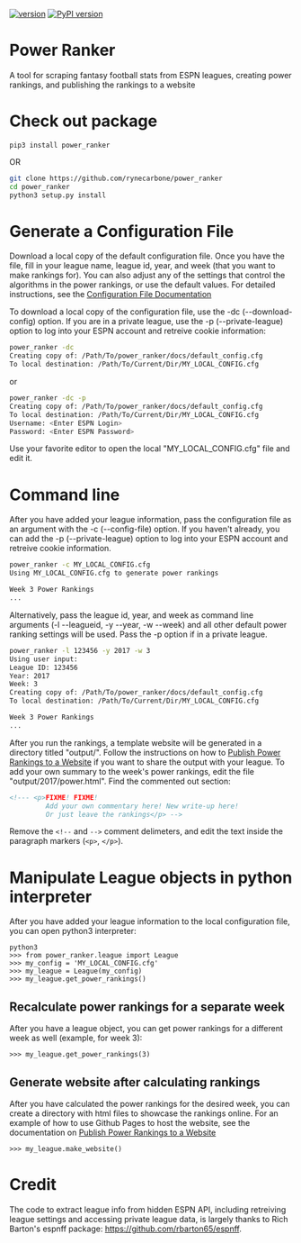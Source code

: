 [![version](https://img.shields.io/badge/version-1.0.0-blue.svg)](https://github.com/rynecarbone/power-ranker/blob/master/CHANGELOG.md) [![PyPI version](https://badge.fury.io/py/power-ranker.svg)](https://badge.fury.io/py/power-ranker)

# Power Ranker
A tool for scraping fantasy football stats from ESPN leagues, creating power rankings, and publishing the rankings to a website

# Check out package

```python3
pip3 install power_ranker
```

OR

```bash
git clone https://github.com/rynecarbone/power_ranker
cd power_ranker
python3 setup.py install
```

# Generate a Configuration File
Download a local copy of the default configuration file. Once you have the file, fill in your league name, league id, year, and week (that you want to make rankings for). You can also adjust any of the settings that control the algorithms in the power rankings, or use the default values. For detailed instructions, see the [Configuration File Documentation](https://github.com/rynecarbone/power_ranker/blob/master/power_ranker/docs/ConfigurationDocumentation.md)

To download a local copy of the configuration file, use the -dc (--download-config) option. If you are in a private league, use the -p (--private-league) option to log into your ESPN account and retreive cookie information:
```bash
power_ranker -dc 
Creating copy of: /Path/To/power_ranker/docs/default_config.cfg
To local destination: /Path/To/Current/Dir/MY_LOCAL_CONFIG.cfg
```
or 
```bash
power_ranker -dc -p
Creating copy of: /Path/To/power_ranker/docs/default_config.cfg
To local destination: /Path/To/Current/Dir/MY_LOCAL_CONFIG.cfg
Username: <Enter ESPN Login>
Password: <Enter ESPN Password>
```

Use your favorite editor to open the local "MY_LOCAL_CONFIG.cfg" file and edit it.

# Command line
After you have added your league information, pass the configuration file as an argument with the -c (--config-file) option. If you haven't already, you can add the -p (--private-league) option to log into your ESPN account and retreive cookie information.
```bash
power_ranker -c MY_LOCAL_CONFIG.cfg 
Using MY_LOCAL_CONFIG.cfg to generate power rankings

Week 3 Power Rankings
...
```
Alternatively, pass the league id, year, and week as command line arguments (-l --leagueid, -y --year, -w --week) and all other default power ranking settings will be used. Pass the -p option if in a private league.
```bash
power_ranker -l 123456 -y 2017 -w 3 
Using user input:
League ID: 123456
Year: 2017
Week: 3
Creating copy of: /Path/To/power_ranker/docs/default_config.cfg
To local destination: /Path/To/Current/Dir/MY_LOCAL_CONFIG.cfg

Week 3 Power Rankings 
...
```
After you run the rankings, a template website will be generated in a directory titled "output/". Follow the instructions on how to [Publish Power Rankings to a Website](https://github.com/rynecarbone/power_ranker/blob/master/power_ranker/docs/PublishingWebsite.md) if you want to share the output with your league. To add your own summary to the week's power rankings, edit the file "output/2017/power.html". Find the commented out section:
```html
<!--- <p>FIXME! FIXME!
         Add your own commentary here! New write-up here!
         Or just leave the rankings</p> -->
```
Remove the `<!--` and `-->` comment delimeters, and edit the text inside the paragraph markers (`<p>`, `</p>`).

# Manipulate League objects in python interpreter
After you have added your league information to the local configuration file, you can open python3 interpreter:
```python3
python3
>>> from power_ranker.league import League
>>> my_config = 'MY_LOCAL_CONFIG.cfg'
>>> my_league = League(my_config)
>>> my_league.get_power_rankings()
```
## Recalculate power rankings for a separate week
After you have a league object, you can get power rankings for a different week as well (example, for week 3):
```python3
>>> my_league.get_power_rankings(3)
```
## Generate website after calculating rankings
After you have calculated the power rankings for the desired week, you can create a directory with html 
files to showcase the rankings online. For an example of how to use Github Pages to host the website, 
see the documentation on [Publish Power Rankings to a Website](https://github.com/rynecarbone/power_ranker/blob/master/power_ranker/docs/PublishingWebsite.md)
```python3
>>> my_league.make_website()
```

# Credit
The code to extract league info from hidden ESPN API, including retreiving league settings and accessing private league data, is largely thanks to
Rich Barton's espnff package: https://github.com/rbarton65/espnff.
